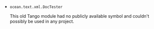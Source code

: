 * `ocean.text.xml.DocTester`

  This old Tango module had no publicly available symbol and couldn't possibly be used in any project.
